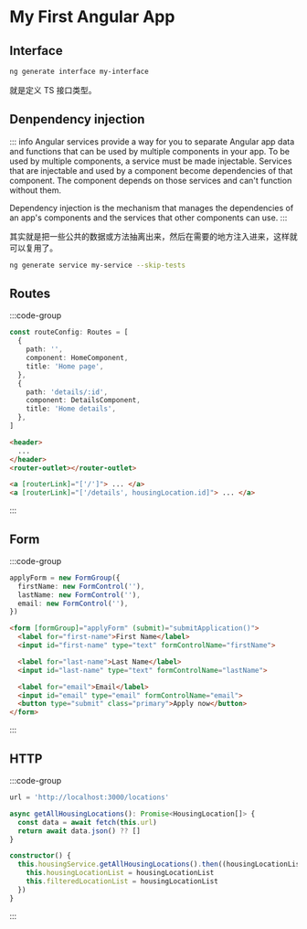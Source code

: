 # My First Angular App

## Interface

```sh
ng generate interface my-interface
```

就是定义 TS 接口类型。


## Denpendency injection

::: info
Angular services provide a way for you to separate Angular app data and functions that can be used by multiple components in your app. To be used by multiple components, a service must be made injectable. Services that are injectable and used by a component become dependencies of that component. The component depends on those services and can't function without them.

Dependency injection is the mechanism that manages the dependencies of an app's components and the services that other components can use.
:::

其实就是把一些公共的数据或方法抽离出来，然后在需要的地方注入进来，这样就可以复用了。

```sh
ng generate service my-service --skip-tests
```

## Routes

:::code-group

```ts
const routeConfig: Routes = [
  {
    path: '',
    component: HomeComponent,
    title: 'Home page',
  },
  {
    path: 'details/:id',
    component: DetailsComponent,
    title: 'Home details',
  },
]
```

```html
<header>
  ...
</header>
<router-outlet></router-outlet>
```

```html [routerLink]
<a [routerLink]="['/']"> ... </a>
<a [routerLink]="['/details', housingLocation.id]"> ... </a>
```
:::

## Form

:::code-group

```ts [component]
applyForm = new FormGroup({
  firstName: new FormControl(''),
  lastName: new FormControl(''),
  email: new FormControl(''),
})
```

```html
<form [formGroup]="applyForm" (submit)="submitApplication()">
  <label for="first-name">First Name</label>
  <input id="first-name" type="text" formControlName="firstName">

  <label for="last-name">Last Name</label>
  <input id="last-name" type="text" formControlName="lastName">

  <label for="email">Email</label>
  <input id="email" type="email" formControlName="email">
  <button type="submit" class="primary">Apply now</button>
</form>
```

:::


## HTTP

:::code-group

```ts [service]
url = 'http://localhost:3000/locations'

async getAllHousingLocations(): Promise<HousingLocation[]> {
  const data = await fetch(this.url)
  return await data.json() ?? []
}
```

```ts [component]
constructor() {
  this.housingService.getAllHousingLocations().then((housingLocationList: HousingLocation[]) => {
    this.housingLocationList = housingLocationList
    this.filteredLocationList = housingLocationList
  })
}
```
:::

